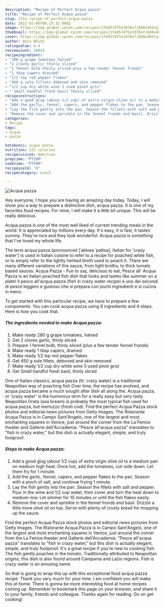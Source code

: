 ```yaml
---
description: "Recipe of Perfect Acqua pazza"
title: "Recipe of Perfect Acqua pazza"
slug: 2151-recipe-of-perfect-acqua-pazza
date: 2022-02-05T06:15:32.086Z
image: https://img-global.cpcdn.com/recipes/1fe057475e1078a7/680x482cq70/acqua-pazza-recipe-main-photo.jpg
thumbnail: https://img-global.cpcdn.com/recipes/1fe057475e1078a7/680x482cq70/acqua-pazza-recipe-main-photo.jpg
cover: https://img-global.cpcdn.com/recipes/1fe057475e1078a7/680x482cq70/acqua-pazza-recipe-main-photo.jpg
author: Nora White
ratingvalue: 4.4
reviewcount: 34024
recipeingredient:
- "280 g grape tomatoes halved"
- "2 cloves garlic thinly sliced"
- "1 fennel bulb thinly sliced plus a few tender fennel fronds"
- "1 tbsp capers drained"
- "1/2 tsp red pepper flakes"
- "450 g sole fillets deboned and skin removed"
- "1/2 cup dry white wine I used pinot gris"
- " Small handful fresh basil thinly sliced"
recipeinstructions:
- "Add a good glug (about 1/2 cup) of extra virgin olive oil to a medium pan on medium high heat. Once hot, add the tomatoes, cut-side down. Let them fry for 1 minute."
- "Add the garlic, fennel, capers, and pepper flakes to the pan. Season with a pinch of salt, and continue frying 1 minute."
- "Lay the fish gently into the pan. Season the fillets with salt and pepper. Pour in the wine and 1/2 cup water, then cover and turn the heat down to medium-low. Let simmer for 10 minutes or until the fish flakes easily."
- "Remove the cover and sprinkle in the fennel fronds and basil. Drizzle a little more olive oil on top. Serve with plenty of crusty bread for mopping up the sauce."
categories:
- Recipe
tags:
- acqua
- pazza

katakunci: acqua pazza 
nutrition: 121 calories
recipecuisine: American
preptime: "PT20M"
cooktime: "PT59M"
recipeyield: "4"
recipecategory: Lunch

---
```



![Acqua pazza](https://img-global.cpcdn.com/recipes/1fe057475e1078a7/680x482cq70/acqua-pazza-recipe-main-photo.jpg)

Hey everyone, I hope you are having an amazing day today. Today, I will show you a way to prepare a distinctive dish, acqua pazza. It is one of my favorites food recipes. For mine, I will make it a little bit unique. This will be really delicious.

Acqua pazza is one of the most well liked of current trending meals in the world. It is appreciated by millions every day. It's easy, it is fast, it tastes yummy. They're nice and they look wonderful. Acqua pazza is something that I've loved my whole life.

The term acqua pazza (pronounced [ˈakkwa ˈpattsa]; Italian for 'crazy water') is used in Italian cuisine to refer to a recipe for poached white fish, or to simply refer to the lightly herbed broth used to poach it. There are many different variations of this sauce, from light broths, to thick tomato based sauces. Acqua Pazza - Fun to say, delicious to eat, Pesce all' Acqua Pazza is an Italian poached fish dish that looks and tastes like summer on a plate! Il pesce all'acqua pazza (fish in crazy water recipe) è uno dei secondi di pesce leggero e gustoso che si prepara con pochi ingredienti e si cucina in meno.


To get started with this particular recipe, we have to prepare a few components. You can cook acqua pazza using 8 ingredients and 4 steps. Here is how you cook that.

<!--inarticleads1-->

##### The ingredients needed to make Acqua pazza:

1. Make ready 280 g grape tomatoes, halved
1. Get 2 cloves garlic, thinly sliced
1. Prepare 1 fennel bulb, thinly sliced (plus a few tender fennel fronds)
1. Make ready 1 tbsp capers, drained
1. Make ready 1/2 tsp red pepper flakes
1. Get 450 g sole fillets, deboned and skin removed
1. Make ready 1/2 cup dry white wine (I used pinot gris)
1. Get  Small handful fresh basil, thinly sliced


One of Italian classics, acqua pazza (lit. crazy water) is a traditional Neapolitan way of poaching fish Over time, the recipe has evolved, and acqua pazza became a much sought after dish all along the. Acqua pazza, or 'crazy water' is the humorous term for a really easy but very tasty Neapolitan Orata (sea bream) is probably the most typical fish used for acqua pazza, but merluzzo (fresh cod). Find the perfect Acqua Pazza stock photos and editorial news pictures from Getty Images. The Ristorante Acqua Pazza is in Campo Sant'Angelo, one of the largest and most enchanting squares in Venice, just around the corner from the La Fenice theater and Gallerie dell'Accademia. "Pesce all'acqua pazza" translates to "fish in crazy water," but this dish is actually elegant, simple, and truly foolproof. 

<!--inarticleads2-->

##### Steps to make Acqua pazza:

1. Add a good glug (about 1/2 cup) of extra virgin olive oil to a medium pan on medium high heat. Once hot, add the tomatoes, cut-side down. Let them fry for 1 minute.
1. Add the garlic, fennel, capers, and pepper flakes to the pan. Season with a pinch of salt, and continue frying 1 minute.
1. Lay the fish gently into the pan. Season the fillets with salt and pepper. Pour in the wine and 1/2 cup water, then cover and turn the heat down to medium-low. Let simmer for 10 minutes or until the fish flakes easily.
1. Remove the cover and sprinkle in the fennel fronds and basil. Drizzle a little more olive oil on top. Serve with plenty of crusty bread for mopping up the sauce.


Find the perfect Acqua Pazza stock photos and editorial news pictures from Getty Images. The Ristorante Acqua Pazza is in Campo Sant'Angelo, one of the largest and most enchanting squares in Venice, just around the corner from the La Fenice theater and Gallerie dell'Accademia. "Pesce all'acqua pazza" translates to "fish in crazy water," but this dish is actually elegant, simple, and truly foolproof. It's a great recipe if you're new to cooking fish: The fish gently poaches in the tomato. Traditionally attributed to Neapolitan origins, this dish is also found around Campania and Lazio regions. Fish is crazy water is an amusing name. 

So that is going to wrap this up with this exceptional food acqua pazza recipe. Thank you very much for your time. I am confident you will make this at home. There is gonna be more interesting food at home recipes coming up. Remember to bookmark this page on your browser, and share it to your family, friends and colleague. Thanks again for reading. Go on get cooking!
